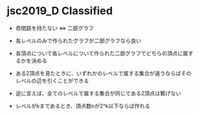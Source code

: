 # jsc2019_D Classified  

* 奇閉路を持たない ⇔ 二部グラフ  
* 各レベルのみで作られたグラフが二部グラフなら良い  
* 各頂点について各レベルについて作られた二部グラフでどちらの頂点に属するかを決める  

* ある2頂点を見たときに、いずれかのレベルで属する集合が違うならばそのレベルの辺を引くことができる  
* 逆に言えば、全てのレベルで属する集合が同じである2頂点は繋げない  
* レベルがkまであるとき、頂点数nが2^k以下ならば作れる  
